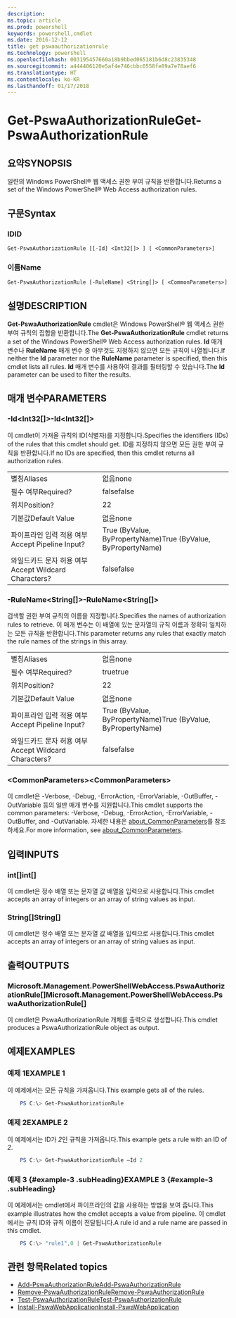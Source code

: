 ```yaml
---
description: 
ms.topic: article
ms.prod: powershell
keywords: powershell,cmdlet
ms.date: 2016-12-12
title: get pswaauthorizationrule
ms.technology: powershell
ms.openlocfilehash: 003195457660a18b9bbed065181b6d8c23835348
ms.sourcegitcommit: a444406120e5af4e746cbbc0558fe89a7e78aef6
ms.translationtype: HT
ms.contentlocale: ko-KR
ms.lasthandoff: 01/17/2018
---
```

# <a name="get-pswaauthorizationrule"></a><span data-ttu-id="4aa24-103">Get-PswaAuthorizationRule</span><span class="sxs-lookup"><span data-stu-id="4aa24-103">Get-PswaAuthorizationRule</span></span>

## <a name="synopsis"></a><span data-ttu-id="4aa24-104">요약</span><span class="sxs-lookup"><span data-stu-id="4aa24-104">SYNOPSIS</span></span>

<span data-ttu-id="4aa24-105">일련의 Windows PowerShell® 웹 액세스 권한 부여 규칙을 반환합니다.</span><span class="sxs-lookup"><span data-stu-id="4aa24-105">Returns a set of the Windows PowerShell® Web Access authorization rules.</span></span>

## <a name="syntax"></a><span data-ttu-id="4aa24-106">구문</span><span class="sxs-lookup"><span data-stu-id="4aa24-106">Syntax</span></span>

### <a name="id"></a><span data-ttu-id="4aa24-107">ID</span><span class="sxs-lookup"><span data-stu-id="4aa24-107">ID</span></span>
```
Get-PswaAuthorizationRule [[-Id] <Int32[]> ] [ <CommonParameters>]
```

### <a name="name"></a><span data-ttu-id="4aa24-108">이름</span><span class="sxs-lookup"><span data-stu-id="4aa24-108">Name</span></span>
```
Get-PswaAuthorizationRule [-RuleName] <String[]> [ <CommonParameters>]
```

## <a name="description"></a><span data-ttu-id="4aa24-109">설명</span><span class="sxs-lookup"><span data-stu-id="4aa24-109">DESCRIPTION</span></span>

<span data-ttu-id="4aa24-110">**Get-PswaAuthorizationRule** cmdlet은 Windows PowerShell® 웹 액세스 권한 부여 규칙의 집합을 반환합니다.</span><span class="sxs-lookup"><span data-stu-id="4aa24-110">The **Get-PswaAuthorizationRule** cmdlet returns a set of the Windows PowerShell® Web Access authorization rules.</span></span>
<span data-ttu-id="4aa24-111">**Id** 매개 변수나 **RuleName** 매개 변수 중 아무것도 지정하지 않으면 모든 규칙이 나열됩니다.</span><span class="sxs-lookup"><span data-stu-id="4aa24-111">If neither the **Id** parameter nor the **RuleName** parameter is specified, then this cmdlet lists all rules.</span></span> <span data-ttu-id="4aa24-112">**Id** 매개 변수를 사용하여 결과를 필터링할 수 있습니다.</span><span class="sxs-lookup"><span data-stu-id="4aa24-112">The **Id** parameter can be used to filter the results.</span></span>

## <a name="parameters"></a><span data-ttu-id="4aa24-113">매개 변수</span><span class="sxs-lookup"><span data-stu-id="4aa24-113">PARAMETERS</span></span>

### <a name="-idltint32gt"></a><span data-ttu-id="4aa24-114">-Id&lt;Int32\[\]&gt;</span><span class="sxs-lookup"><span data-stu-id="4aa24-114">-Id&lt;Int32\[\]&gt;</span></span>

<span data-ttu-id="4aa24-115">이 cmdlet이 가져올 규칙의 ID(식별자)를 지정합니다.</span><span class="sxs-lookup"><span data-stu-id="4aa24-115">Specifies the identifiers (IDs) of the rules that this cmdlet should get.</span></span> <span data-ttu-id="4aa24-116">ID를 지정하지 않으면 모든 권한 부여 규칙을 반환합니다.</span><span class="sxs-lookup"><span data-stu-id="4aa24-116">If no IDs are specified, then this cmdlet returns all authorization rules.</span></span>

|||  
|-|-|
| <span data-ttu-id="4aa24-117">별칭</span><span class="sxs-lookup"><span data-stu-id="4aa24-117">Aliases</span></span>                              | <span data-ttu-id="4aa24-118">없음</span><span class="sxs-lookup"><span data-stu-id="4aa24-118">none</span></span>                                 |
| <span data-ttu-id="4aa24-119">필수 여부</span><span class="sxs-lookup"><span data-stu-id="4aa24-119">Required?</span></span>                            | <span data-ttu-id="4aa24-120">false</span><span class="sxs-lookup"><span data-stu-id="4aa24-120">false</span></span>                                |
| <span data-ttu-id="4aa24-121">위치</span><span class="sxs-lookup"><span data-stu-id="4aa24-121">Position?</span></span>                            | <span data-ttu-id="4aa24-122">2</span><span class="sxs-lookup"><span data-stu-id="4aa24-122">2</span></span>                                    |
| <span data-ttu-id="4aa24-123">기본값</span><span class="sxs-lookup"><span data-stu-id="4aa24-123">Default Value</span></span>                        | <span data-ttu-id="4aa24-124">없음</span><span class="sxs-lookup"><span data-stu-id="4aa24-124">none</span></span>                                 |
| <span data-ttu-id="4aa24-125">파이프라인 입력 적용 여부</span><span class="sxs-lookup"><span data-stu-id="4aa24-125">Accept Pipeline Input?</span></span>               | <span data-ttu-id="4aa24-126">True (ByValue, ByPropertyName)</span><span class="sxs-lookup"><span data-stu-id="4aa24-126">True (ByValue, ByPropertyName)</span></span>       |
| <span data-ttu-id="4aa24-127">와일드카드 문자 허용 여부</span><span class="sxs-lookup"><span data-stu-id="4aa24-127">Accept Wildcard Characters?</span></span>          | <span data-ttu-id="4aa24-128">false</span><span class="sxs-lookup"><span data-stu-id="4aa24-128">false</span></span>                                |

### <a name="-rulenameltstringgt"></a><span data-ttu-id="4aa24-129">-RuleName&lt;String\[\]&gt;</span><span class="sxs-lookup"><span data-stu-id="4aa24-129">-RuleName&lt;String\[\]&gt;</span></span>

<span data-ttu-id="4aa24-130">검색할 권한 부여 규칙의 이름을 지정합니다.</span><span class="sxs-lookup"><span data-stu-id="4aa24-130">Specifies the names of authorization rules to retrieve.</span></span> <span data-ttu-id="4aa24-131">이 매개 변수는 이 배열에 있는 문자열의 규칙 이름과 정확히 일치하는 모든 규칙을 반환합니다.</span><span class="sxs-lookup"><span data-stu-id="4aa24-131">This parameter returns any rules that exactly match the rule names of the strings in this array.</span></span>

|||  
|-|-|
| <span data-ttu-id="4aa24-132">별칭</span><span class="sxs-lookup"><span data-stu-id="4aa24-132">Aliases</span></span>                              | <span data-ttu-id="4aa24-133">없음</span><span class="sxs-lookup"><span data-stu-id="4aa24-133">none</span></span>                                 |
| <span data-ttu-id="4aa24-134">필수 여부</span><span class="sxs-lookup"><span data-stu-id="4aa24-134">Required?</span></span>                            | <span data-ttu-id="4aa24-135">true</span><span class="sxs-lookup"><span data-stu-id="4aa24-135">true</span></span>                                 |
| <span data-ttu-id="4aa24-136">위치</span><span class="sxs-lookup"><span data-stu-id="4aa24-136">Position?</span></span>                            | <span data-ttu-id="4aa24-137">2</span><span class="sxs-lookup"><span data-stu-id="4aa24-137">2</span></span>                                    |
| <span data-ttu-id="4aa24-138">기본값</span><span class="sxs-lookup"><span data-stu-id="4aa24-138">Default Value</span></span>                        | <span data-ttu-id="4aa24-139">없음</span><span class="sxs-lookup"><span data-stu-id="4aa24-139">none</span></span>                                 |
| <span data-ttu-id="4aa24-140">파이프라인 입력 적용 여부</span><span class="sxs-lookup"><span data-stu-id="4aa24-140">Accept Pipeline Input?</span></span>               | <span data-ttu-id="4aa24-141">True (ByValue, ByPropertyName)</span><span class="sxs-lookup"><span data-stu-id="4aa24-141">True (ByValue, ByPropertyName)</span></span>       |
| <span data-ttu-id="4aa24-142">와일드카드 문자 허용 여부</span><span class="sxs-lookup"><span data-stu-id="4aa24-142">Accept Wildcard Characters?</span></span>          | <span data-ttu-id="4aa24-143">false</span><span class="sxs-lookup"><span data-stu-id="4aa24-143">false</span></span>                                |

### <a name="ltcommonparametersgt"></a><span data-ttu-id="4aa24-144">&lt;CommonParameters&gt;</span><span class="sxs-lookup"><span data-stu-id="4aa24-144">&lt;CommonParameters&gt;</span></span>

<span data-ttu-id="4aa24-145">이 cmdlet은 -Verbose, -Debug, -ErrorAction, -ErrorVariable, -OutBuffer, -OutVariable 등의 일반 매개 변수를 지원합니다.</span><span class="sxs-lookup"><span data-stu-id="4aa24-145">This cmdlet supports the common parameters: -Verbose, -Debug, -ErrorAction, -ErrorVariable, -OutBuffer, and -OutVariable.</span></span>
<span data-ttu-id="4aa24-146">자세한 내용은 [about_CommonParameters](http://go.microsoft.com/fwlink/p/?LinkID=113216)를 참조하세요.</span><span class="sxs-lookup"><span data-stu-id="4aa24-146">For more information, see [about_CommonParameters](http://go.microsoft.com/fwlink/p/?LinkID=113216).</span></span>

## <a name="inputs"></a><span data-ttu-id="4aa24-147">입력</span><span class="sxs-lookup"><span data-stu-id="4aa24-147">INPUTS</span></span>

### <a name="int"></a><span data-ttu-id="4aa24-148">int\[\]</span><span class="sxs-lookup"><span data-stu-id="4aa24-148">int\[\]</span></span>

<span data-ttu-id="4aa24-149">이 cmdlet은 정수 배열 또는 문자열 값 배열을 입력으로 사용합니다.</span><span class="sxs-lookup"><span data-stu-id="4aa24-149">This cmdlet accepts an array of integers or an array of string values as input.</span></span>

### <a name="string"></a><span data-ttu-id="4aa24-150">String\[\]</span><span class="sxs-lookup"><span data-stu-id="4aa24-150">String\[\]</span></span>

<span data-ttu-id="4aa24-151">이 cmdlet은 정수 배열 또는 문자열 값 배열을 입력으로 사용합니다.</span><span class="sxs-lookup"><span data-stu-id="4aa24-151">This cmdlet accepts an array of integers or an array of string values as input.</span></span>

## <a name="outputs"></a><span data-ttu-id="4aa24-152">출력</span><span class="sxs-lookup"><span data-stu-id="4aa24-152">OUTPUTS</span></span>

### <a name="microsoftmanagementpowershellwebaccesspswaauthorizationrule"></a><span data-ttu-id="4aa24-153">Microsoft.Management.PowerShellWebAccess.PswaAuthorizationRule\[\]</span><span class="sxs-lookup"><span data-stu-id="4aa24-153">Microsoft.Management.PowerShellWebAccess.PswaAuthorizationRule\[\]</span></span>

<span data-ttu-id="4aa24-154">이 cmdlet은 PswaAuthorizationRule 개체를 출력으로 생성합니다.</span><span class="sxs-lookup"><span data-stu-id="4aa24-154">This cmdlet produces a PswaAuthorizationRule object as output.</span></span>


## <a name="examples"></a><span data-ttu-id="4aa24-155">예제</span><span class="sxs-lookup"><span data-stu-id="4aa24-155">EXAMPLES</span></span>

### <a name="example-1"></a><span data-ttu-id="4aa24-156">예제 1</span><span class="sxs-lookup"><span data-stu-id="4aa24-156">EXAMPLE 1</span></span>

<span data-ttu-id="4aa24-157">이 예제에서는 모든 규칙을 가져옵니다.</span><span class="sxs-lookup"><span data-stu-id="4aa24-157">This example gets all of the rules.</span></span>

```PowerShell
    PS C:\> Get-PswaAuthorizationRule
```

### <a name="example-2"></a><span data-ttu-id="4aa24-158">예제 2</span><span class="sxs-lookup"><span data-stu-id="4aa24-158">EXAMPLE 2</span></span>

<span data-ttu-id="4aa24-159">이 예제에서는 ID가 *2*인 규칙을 가져옵니다.</span><span class="sxs-lookup"><span data-stu-id="4aa24-159">This example gets a rule with an ID of *2*.</span></span>

```PowerShell
    PS C:\> Get-PswaAuthorizationRule –Id 2
```

### <a name="example-3-example-3-subheading"></a><span data-ttu-id="4aa24-160">예제 3 {#example-3 .subHeading}</span><span class="sxs-lookup"><span data-stu-id="4aa24-160">EXAMPLE 3 {#example-3 .subHeading}</span></span>

<span data-ttu-id="4aa24-161">이 예제에서는 cmdlet에서 파이프라인의 값을 사용하는 방법을 보여 줍니다.</span><span class="sxs-lookup"><span data-stu-id="4aa24-161">This example illustrates how the cmdlet accepts a value from pipeline.</span></span>
<span data-ttu-id="4aa24-162">이 cmdlet에서는 규칙 ID와 규칙 이름이 전달됩니다.</span><span class="sxs-lookup"><span data-stu-id="4aa24-162">A rule id and a rule name are passed in this cmdlet.</span></span>

```PowerShell
    PS C:\> "rule1",0 | Get-PswaAuthorizationRule
```

## <a name="related-topics"></a><span data-ttu-id="4aa24-163">관련 항목</span><span class="sxs-lookup"><span data-stu-id="4aa24-163">Related topics</span></span>

- [<span data-ttu-id="4aa24-164">Add-PswaAuthorizationRule</span><span class="sxs-lookup"><span data-stu-id="4aa24-164">Add-PswaAuthorizationRule</span></span>](add-pswaauthorizationrule.md)
- [<span data-ttu-id="4aa24-165">Remove-PswaAuthorizationRule</span><span class="sxs-lookup"><span data-stu-id="4aa24-165">Remove-PswaAuthorizationRule</span></span>](remove-pswaauthorizationrule.md)
- [<span data-ttu-id="4aa24-166">Test-PswaAuthorizationRule</span><span class="sxs-lookup"><span data-stu-id="4aa24-166">Test-PswaAuthorizationRule</span></span>](test-pswaauthorizationrule.md)
- [<span data-ttu-id="4aa24-167">Install-PswaWebApplication</span><span class="sxs-lookup"><span data-stu-id="4aa24-167">Install-PswaWebApplication</span></span>](install-pswawebapplication.md)

